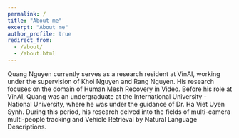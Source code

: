 ```yaml
---
permalink: /
title: "About me"
excerpt: "About me"
author_profile: true
redirect_from: 
  - /about/
  - /about.html
---
```

Quang Nguyen currently serves as a research resident at VinAI, working under the supervision of Khoi Nguyen and Rang Nguyen. His research focuses on the domain of Human Mesh Recovery in Video. Before his role at VinAI, Quang was an undergraduate at the International University - National University, where he was under the guidance of Dr. Ha Viet Uyen Synh. During this period, his research delved into the fields of multi-camera multi-people tracking and Vehicle Retrieval by Natural Language Descriptions.
